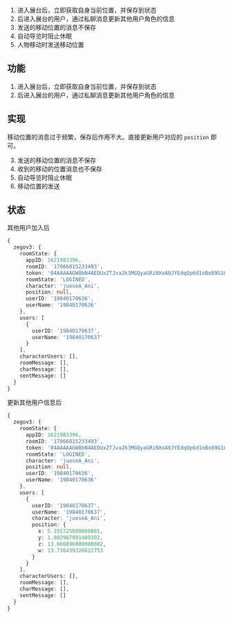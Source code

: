 1. 进入展台后，立即获取自身当前位置，并保存到状态
2. 后进入展台的用户，通过私聊消息更新其他用户角色的信息
3. 发送的移动位置的消息不保存
4. 自动导览时阻止休眠
5. 人物移动时发送移动位置

## 功能

1. 进入展台后，立即获取自身当前位置，并保存到状态
2. 后进入展台的用户，通过私聊消息更新其他用户角色的信息
## 实现

移动位置的消息过于频繁，保存后作用不大。直接更新用户对应的 `position` 即可。

3. 发送的移动位置的消息不保存
4. 收到的移动的位置消息也不保存
3. 自动导览时阻止休眠
4. 移动位置的发送
## 状态

其他用户加入后

```ts
{
  zegov3: {
    roomState: {
      appID: 1621983396,
      roomID: '17066815233493',
      token: '04AAAAAGW8bN4AEDUxZTJva2k3MGQyaGRiNXoA0JYEdqOp6d1oBo89G18ZBdWHKnKkNh9GuMUBur/TY1TfEH1p5J5BzF3BFglqSAe/jOq5R4JSvsnkMUiJItERDA8WjWy7IqTPdiuGt0Q08nJ3N8T+/clpqqusLlRymbWnn7x6Xo0aRcHgCWQazyrMD3r7AlCHcZG67qhdgygFFq3xEEZI1Tr3u//PPwP7vJOuwL4J1kIGb3gT0nQtehnBGYHLsSM2R0Z3kRRn30+TTi8SLdf+Sxuy23fIc2Nd7v6Gd+MC52pFkQtGLryE4QmsPuE=',
      roomState: 'LOGINED',
      character: 'jueseA_Ani',
      position: null,
      userID: '19840170636',
      userName: '19840170636'
    },
    users: [
      {
        userID: '19840170637',
        userName: '19840170637'
      }
    ],
    characterUsers: [],
    roomMessage: [],
    charMessage: [],
    sentMessage: []
  }
}
```

更新其他用户信息后

```ts
{
  zegov3: {
    roomState: {
      appID: 1621983396,
      roomID: '17066815233493',
      token: '04AAAAAGW8bN4AEDUxZTJva2k3MGQyaGRiNXoA0JYEdqOp6d1oBo89G18ZBdWHKnKkNh9GuMUBur/TY1TfEH1p5J5BzF3BFglqSAe/jOq5R4JSvsnkMUiJItERDA8WjWy7IqTPdiuGt0Q08nJ3N8T+/clpqqusLlRymbWnn7x6Xo0aRcHgCWQazyrMD3r7AlCHcZG67qhdgygFFq3xEEZI1Tr3u//PPwP7vJOuwL4J1kIGb3gT0nQtehnBGYHLsSM2R0Z3kRRn30+TTi8SLdf+Sxuy23fIc2Nd7v6Gd+MC52pFkQtGLryE4QmsPuE=',
      roomState: 'LOGINED',
      character: 'jueseA_Ani',
      position: null,
      userID: '19840170636',
      userName: '19840170636'
    },
    users: [
      {
        userID: '19840170637',
        userName: '19840170637',
        character: 'jueseA_Ani',
        position: {
          x: 5.191725000000001,
          y: 1.802907991409302,
          z: 13.066896000000002,
          w: 13.736439326622753
        }
      }
    ],
    characterUsers: [],
    roomMessage: [],
    charMessage: [],
    sentMessage: []
  }
}
```